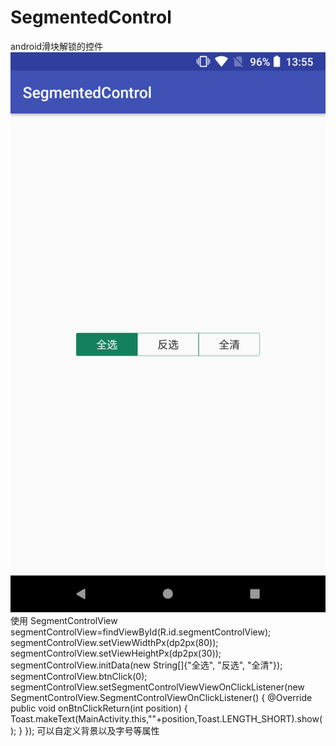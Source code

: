 # SegmentedControl
android滑块解锁的控件
![image](https://github.com/yangfanCode/SegmentedControl/blob/master/icon.png)
使用
SegmentControlView segmentControlView=findViewById(R.id.segmentControlView);
        segmentControlView.setViewWidthPx(dp2px(80));
        segmentControlView.setViewHeightPx(dp2px(30));
        segmentControlView.initData(new String[]{"全选", "反选", "全清"});
        segmentControlView.btnClick(0);
        segmentControlView.setSegmentControlViewViewOnClickListener(new SegmentControlView.SegmentControlViewOnClickListener() {
            @Override
            public void onBtnClickReturn(int position) {
                Toast.makeText(MainActivity.this,""+position,Toast.LENGTH_SHORT).show();
            }
        });
可以自定义背景以及字号等属性
